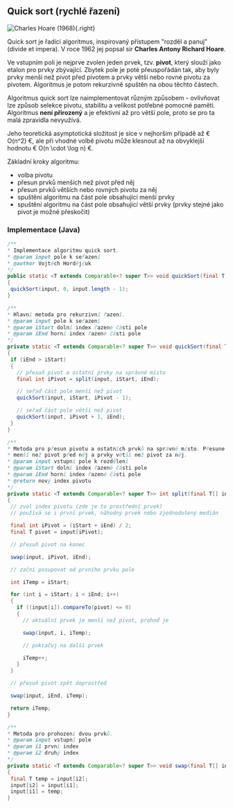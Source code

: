 ## Quick sort (rychlé řazení)

![Charles Hoare (1968)](https://dl.dropboxusercontent.com/u/5942837/voho.cz/image-wiki/hoare.jpg){.right}

Quick sort je řadící algoritmus, inspirovaný přístupem "rozděl a panuj" (divide et impera). V roce 1962 jej popsal sir **Charles Antony Richard Hoare**.

Ve vstupním poli je nejprve zvolen jeden prvek, tzv. **pivot**, který slouží jako etalon pro prvky zbývající. Zbytek pole je poté přeuspořádán tak, aby byly prvky menší než pivot před pivotem a prvky větší nebo rovné pivotu za pivotem. Algoritmus je potom rekurzivně spuštěn na obou těchto částech.

Algoritmus quick sort lze naimplementovat různým způsobem - ovlivňovat lze způsob selekce pivotu, stabilitu a velikost potřebné pomocné paměti. Algoritmus **není přirozený** a je efektivní až pro větší pole, proto se pro ta malá zpravidla nevyužívá.

Jeho teoretická asymptotická složitost je sice v nejhorším případě až € O(n^2) €, ale při vhodné volbě pivotu může klesnout až na obvyklejší hodnotu € O(n \cdot \log n) €.

Základní kroky algoritmu:

- volba pivotu
- přesun prvků menších než pivot před něj
- přesun prvků větších nebo rovných pivotu za něj
- spuštění algoritmu na část pole obsahující menší prvky
- spuštění algoritmu na část pole obsahující větší prvky (prvky stejné jako pivot je možné přeskočit)

### Implementace (Java)

```java
/**
* Implementace algoritmu quick sort.
* @param input pole k seřazení
* @author Vojtěch Hordějčuk
*/
public static <T extends Comparable<? super T>> void quickSort(final T[] input)
{
 quickSort(input, 0, input.length - 1);
}

/**
* Hlavní metoda pro rekurzivní řazení.
* @param input pole k seřazení
* @param iStart dolní index řazené části pole
* @param iEnd horní index řazené části pole
*/
private static <T extends Comparable<? super T>> void quickSort(final T[] input, final int iStart, final int iEnd)
{
 if (iEnd > iStart)
 {
   // přesuň pivot a ostatní prvky na správné místo
   final int iPivot = split(input, iStart, iEnd);

   // seřaď část pole menší než pivot
   quickSort(input, iStart, iPivot - 1);

   // seřaď část pole větší než pivot
   quickSort(input, iPivot + 1, iEnd);
 }
}

/**
* Metoda pro přesun pivotu a ostatních prvků na správné místo. Přesune prvky
* menší než pivot před něj a prvky větší než pivot za něj.
* @param input vstupní pole k rozdělení
* @param iStart dolní index řazené části pole
* @param iEnd horní index řazené části pole
* @return nový index pivotu
*/
private static <T extends Comparable<? super T>> int split(final T[] input, final int iStart, final int iEnd)
{
 // zvol index pivotu (zde je to prostřední prvek)
 // používá se i první prvek, náhodný prvek nebo zjednodušený medián

 final int iPivot = (iStart + iEnd) / 2;
 final T pivot = input[iPivot];

 // přesuň pivot na konec

 swap(input, iPivot, iEnd);

 // začni posupovat od prvního prvku pole

 int iTemp = iStart;

 for (int i = iStart; i < iEnd; i++)
 {
   if ((input[i]).compareTo(pivot) <= 0)
   {
     // aktuální prvek je menší než pivot, prohoď je

     swap(input, i, iTemp);

     // pokračuj na další prvek

     iTemp++;
   }
 }

 // přesuň pivot zpět doprostřed

 swap(input, iEnd, iTemp);

 return iTemp;
}

/**
* Metoda pro prohození dvou prvků.
* @param input vstupní pole
* @param i1 první index
* @param i2 druhý index
*/
private static <T extends Comparable<? super T>> void swap(final T[] input, final int i1, final int i2)
{
 final T temp = input[i2];
 input[i2] = input[i1];
 input[i1] = temp;
}
```